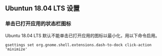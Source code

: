 ## Ubuntun 18.04 LTS 设置

### 单击已打开应用的状态栏图标

Ubuntu 18.04 LTS 默认不能单击已打开应用的图标以最小化，用以下命令启用。

```shell
gsettings set org.gnome.shell.extensions.dash-to-dock click-action 'minimize'
```

